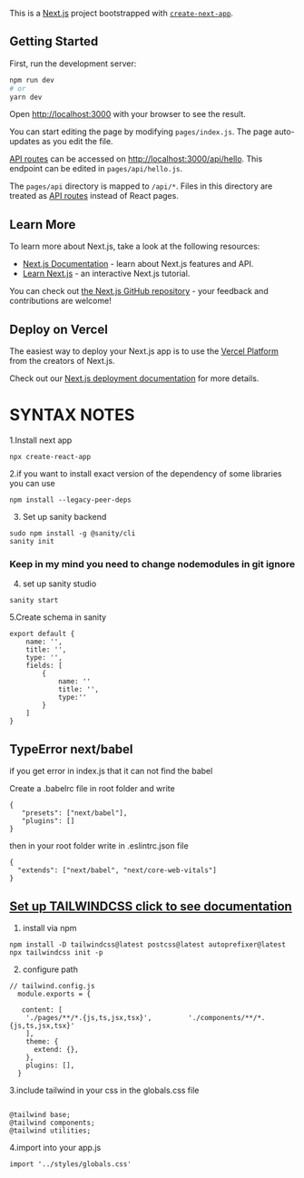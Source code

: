 This is a [Next.js](https://nextjs.org/) project bootstrapped with [`create-next-app`](https://github.com/vercel/next.js/tree/canary/packages/create-next-app).

## Getting Started

First, run the development server:

```bash
npm run dev
# or
yarn dev
```

Open [http://localhost:3000](http://localhost:3000) with your browser to see the result.

You can start editing the page by modifying `pages/index.js`. The page auto-updates as you edit the file.

[API routes](https://nextjs.org/docs/api-routes/introduction) can be accessed on [http://localhost:3000/api/hello](http://localhost:3000/api/hello). This endpoint can be edited in `pages/api/hello.js`.

The `pages/api` directory is mapped to `/api/*`. Files in this directory are treated as [API routes](https://nextjs.org/docs/api-routes/introduction) instead of React pages.

## Learn More

To learn more about Next.js, take a look at the following resources:

- [Next.js Documentation](https://nextjs.org/docs) - learn about Next.js features and API.
- [Learn Next.js](https://nextjs.org/learn) - an interactive Next.js tutorial.

You can check out [the Next.js GitHub repository](https://github.com/vercel/next.js/) - your feedback and contributions are welcome!

## Deploy on Vercel

The easiest way to deploy your Next.js app is to use the [Vercel Platform](https://vercel.com/new?utm_medium=default-template&filter=next.js&utm_source=create-next-app&utm_campaign=create-next-app-readme) from the creators of Next.js.

Check out our [Next.js deployment documentation](https://nextjs.org/docs/deployment) for more details.

# SYNTAX NOTES

1.Install next app

```
npx create-react-app
```

2.if you want to install exact version of the dependency of some libraries you can use

```
npm install --legacy-peer-deps
```

3. Set up sanity backend

```
sudo npm install -g @sanity/cli
sanity init
```

### Keep in my mind you need to change nodemodules in git ignore

4. set up sanity studio

```
sanity start
```

5.Create schema in sanity

```
export default {
    name: '',
    title: '',
    type: '',
    fields: [
        {
            name: ''
            title: '',
            type:''
        }
    ]
}
```

## TypeError next/babel

if you get error in index.js that it can not find the babel

Create a .babelrc file in root folder and
write

```
{
   "presets": ["next/babel"],
   "plugins": []
}
```

then in your root folder write in .eslintrc.json file

```
{
  "extends": ["next/babel", "next/core-web-vitals"]
}

```

## [Set up TAILWINDCSS click to see documentation](https://v2.tailwindcss.com/docs/guides/nextjs)

1. install via npm

```
npm install -D tailwindcss@latest postcss@latest autoprefixer@latest
npx tailwindcss init -p
```

2. configure path

```
// tailwind.config.js
  module.exports = {

   content: [
    './pages/**/*.{js,ts,jsx,tsx}',         './components/**/*.{js,ts,jsx,tsx}'
    ],
    theme: {
      extend: {},
    },
    plugins: [],
  }
```

3.include tailwind in your css in the globals.css file

```

@tailwind base;
@tailwind components;
@tailwind utilities;
```

4.import into your app.js

```
import '../styles/globals.css'
```
